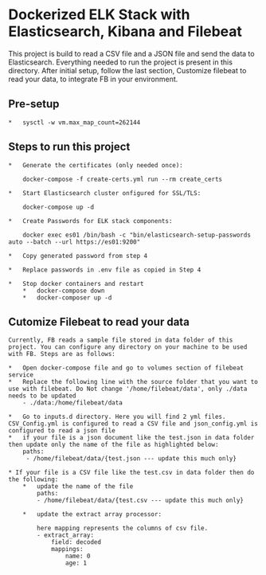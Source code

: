# Dockerized ELK Stack with Elasticsearch, Kibana and Filebeat

This project is build to read a CSV file and a JSON file and send the data to Elasticsearch. Everything needed to run the project is present in this directory. After initial setup, follow the last section, Customize filebeat to read your data, to integrate FB in your environment.

## Pre-setup

    *   sysctl -w vm.max_map_count=262144


## Steps to run this project

    *   Generate the certificates (only needed once):

        docker-compose -f create-certs.yml run --rm create_certs

    *   Start Elasticsearch cluster onfigured for SSL/TLS:

        docker-compose up -d

    *   Create Passwords for ELK stack components:

        docker exec es01 /bin/bash -c "bin/elasticsearch-setup-passwords auto --batch --url https://es01:9200"

    *   Copy generated password from step 4

    *   Replace passwords in .env file as copied in Step 4

    *   Stop docker containers and restart
        *   docker-compose down
        *   docker-composer up -d


## Cutomize Filebeat to read your data

    Currently, FB reads a sample file stored in data folder of this project. You can configure any directory on your machine to be used with FB. Steps are as follows:

    *   Open docker-compose file and go to volumes section of filebeat service
    *   Replace the following line with the source folder that you want to use with filebeat. Do Not change '/home/filebeat/data', only ./data needs to be updated
        - ./data:/home/filebeat/data 

    *   Go to inputs.d directory. Here you will find 2 yml files. CSV_Config.yml is configured to read a CSV file and json_config.yml is configured to read a json file
    *   if your file is a json document like the test.json in data folder then update only the name of the file as highlighted below:
        paths:
         - /home/filebeat/data/{test.json --- update this much only}

    * If your file is a CSV file like the test.csv in data folder then do the following:
        *   update the name of the file 
            paths:
            - /home/filebeat/data/{test.csv --- update this much only}

        *   update the extract array processor: 

            here mapping represents the columns of csv file. 
            - extract_array:
                field: decoded
                mappings:
                    name: 0
                    age: 1
